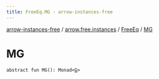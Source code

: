 ```yaml
---
title: FreeEq.MG - arrow-instances-free
---
```


[arrow-instances-free](../../index.html) / [arrow.free.instances](../index.html) / [FreeEq](index.html) / [MG](./-m-g.html)

# MG

`abstract fun MG(): Monad<`[`G`](index.html#G)`>`
